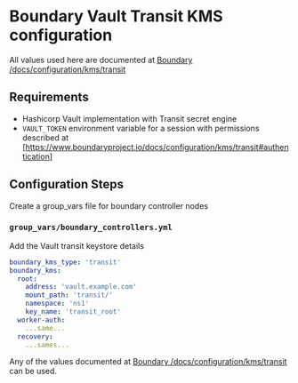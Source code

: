 # Boundary Vault Transit KMS configuration

All values used here are documented at [Boundary /docs/configuration/kms/transit](https://www.boundaryproject.io/docs/configuration/kms/transit)

## Requirements

* Hashicorp Vault implementation with Transit secret engine
* `VAULT_TOKEN` environment variable for a session with permissions described at
  [https://www.boundaryproject.io/docs/configuration/kms/transit#authentication]

## Configuration Steps

Create a group_vars file for boundary controller nodes

### `group_vars/boundary_controllers.yml`

Add the Vault transit keystore details

```YAML
boundary_kms_type: 'transit'
boundary_kms:
  root:
    address: 'vault.example.com'
    mount_path: 'transit/'
    namespace: 'ns1'
    key_name: 'transit_root'
  worker-auth:
    ...same...
  recovery:
    ...sames...
```

Any of the values documented at [Boundary /docs/configuration/kms/transit](https://www.boundaryproject.io/docs/configuration/kms/transit) can be used.
